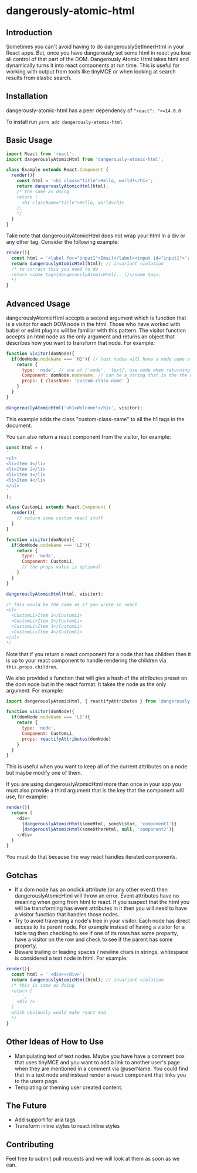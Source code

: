 # dangerously-atomic-html

## Introduction
Sometimes you can't avoid having to do dangerouslySetInnerHtml in your React apps. But, once you have dangerously set some html in react you lose all control of that part of the DOM. Dangerously Atomic Html takes html and dynamically turns it into react components at run time. This is useful for working with output from tools like tinyMCE or when looking at search results from elastic search.

## Installation
dangerously-atomic-html has a peer dependency of `"react": ">=14.0.0`

To install run `yarn add dangerously-atomic-html`

## Basic Usage
```javascript
import React from 'react';
import dangerouslyAtomicHtml from 'dangerously-atomic-html';

class Example extends React.Component {
  render(){
    const html = '<h1 class="title">Hello, world!</h1>';
    return dangerouslyAtomicHtml(html);
    /* the same as doing
    return (
      <h1 className="title">Hello, world</h1>
    );
    */
  }
}

```
Take note that dangerouslyAtomicHtml does not wrap your html in a div or any other tag. Consider the following example:

```javascript
render(){
  const html = '<label for="input1">Email</label><input id="input1">';
  return dangerouslyAtomicHtml(html); // invariant violation
  /* to correct this you need to do
  return <some tag>{dangerouslyAtomicHtml(...)}</some tag>;
  */
}
```

## Advanced Usage
dangerouslyAtomicHtml accepts a second argument which is function that is a visitor for each DOM node in the html. Those who have worked with babel or eslint plugins will be familiar with this pattern. The visitor function accepts an html node as the only argument and returns an object that describes how you want to transform that node. For example:
```javascript
function visitor(domNode){
  if(domNode.nodeName === 'H1'){ // text nodes will have a node name of `#text`
    return {
      type: 'node', // one of ['node', 'text], use node when returning anything that is not raw text.
      Component: domNode.nodeName, // can be a string that is the the name of an html node, or a react component,
      props: { className: 'custom-class-name' }
    }
  }
}

dangerouslyAtomicHtml('<h1>Welcome!</h1>', visitor);

```
This example adds the class "custom-class-name" to all the h1 tags in the document.

You can also return a react component from the visitor, for example:
```javascript
const html = (
`
<ul>
<li>Item 1</li>
<li>Item 2</li>
<li>Item 3</li>
<li>Item 4</li>
</ul>
`
);

class CustomLi extends React.Component {
  render(){
    // return some custom react stuff
  }
}

function visitor(domNode){
  if(domNode.nodeName === 'LI'){
    return {
      type: 'node',
      Component: CustomLi,
      // the props value is optional
    }
  }
}

dangerouslyAtomicHtml(html, visitor);

/* this would be the same as if you wrote in react
<ul>
  <CustomLi>Item 1</CustomLi>
  <CustomLi>Item 2</CustomLi>
  <CustomLi>Item 3</CustomLi>
  <CustomLi>Item 4</CustomLi>
</ul>
*/

```
Note that if you return a react component for a node that has children then it is up to your react component to handle rendering the children via `this.props.children`.

We also provided a function that will give a hash of the attributes preset on the dom node but in the react format. It takes the node as the only argument. For example:
```javascript
import dangerouslyAtomicHtml, { reactifyAttributes } from 'dangerously-atomic-html'

function visitor(domNode){
  if(domNode.nodeName === 'LI'){
    return {
      type: 'node',
      Component: CustomLi,
      props: reactifyAttributes(domNode)
    }
  }
}
```

This is useful when you want to keep all of the current attributes on a node but maybe modify one of them.

If you are using dangerouslyAtomicHtml more than once in your app you must also provide a third argument that is the key that the component will use, for example:
```javascript
render(){
  return (
    <div>
      {dangerouslyAtomicHtml(someHtml, someVistor, 'component1')}
      {dangerouslyAtomicHtml(someOtherHtml, null, 'component2')}
    </div>
  )
}
```
You must do that because the way react handles iterated components.
## Gotchas

* If a dom node has an onclick attribute (or any other event) then dangerouslyAtomicHtml will throw an error. Event attributes have no meaning when going from html to react. If you suspect that the html you will be transforming has event attributes in it then you will need to have a visitor function that handles those nodes.
* Try to avoid traversing a node's tree in your visitor. Each node has direct access to its parent node. For example instead of having a visitor for a table tag then checking to see if one of its rows has some property, have a visitor on the row and check to see if the parent has some property.
* Beware trailing or leading spaces / newline chars in strings, whitespace is considered a text node in html. For example:
```javascript
render(){
  const html = ' <div></div>';
  return dangerouslyAtomicHtml(html); // invariant violation
  /* this is same as doing
  return [
    ' ',
    <div />
  ]
  which obviously would make react mad
  */
}
```


## Other Ideas of How to Use
* Manipulating text of text nodes. Maybe you have have a comment box that uses tinyMCE and you want to add a link to another user's page when they are mentioned in a comment via @userName. You could find that in a text node and instead render a react component that links you to the users page.
* Templating or theming user created content.

## The Future
* Add support for aria tags
* Transform inline styles to react inline styles

## Contributing
Feel free to submit pull requests and we will look at them as soon as we can.
